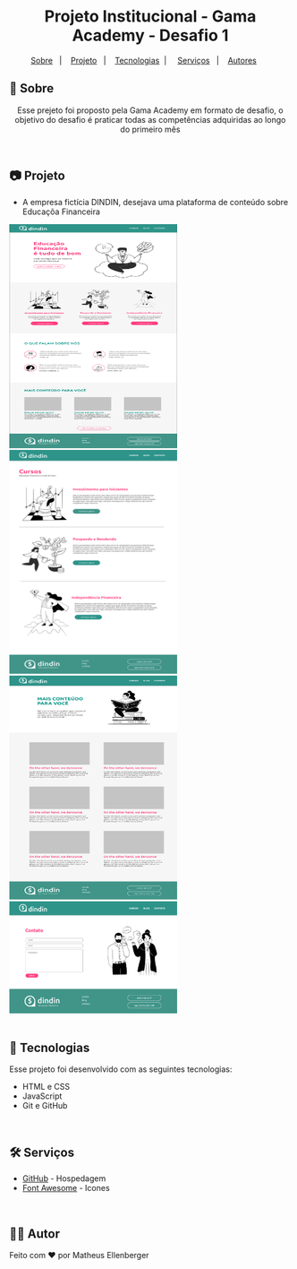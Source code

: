 <h1 align="center"> Projeto Institucional - Gama Academy - Desafio 1 </h1>

<p align="center">
  <a href="#-sobre">Sobre</a>&nbsp;&nbsp;&nbsp;|&nbsp;&nbsp;&nbsp;
  <a href="#-projeto">Projeto</a>&nbsp;&nbsp;&nbsp;|&nbsp;&nbsp;&nbsp;
  <a href="#-tecnologias">Tecnologias</a>&nbsp;&nbsp;|&nbsp;&nbsp;&nbsp;&nbsp;
  <a href="#-Serviços">Serviços</a>&nbsp;&nbsp;&nbsp;|&nbsp;&nbsp;&nbsp;
  <a href="#-Autores">Autores</a>&nbsp;&nbsp;&nbsp;&nbsp;&nbsp;&nbsp;
</p>

## 🎯 Sobre

<p align="center">Esse prejeto foi proposto pela Gama Academy em formato de desafio, o objetivo do desafio é praticar todas as competências adquiridas ao longo do primeiro mês</p>

<br>

## 📷 Projeto

- A empresa fictícia DINDIN, desejava uma plataforma de conteúdo sobre Educaçõa Financeira

<div display="flex">
<img src="./projeto-finalizado/INICIO.png" alt="inicio" width="300px" height="400px">
<img src="./projeto-finalizado/CURSOS.png" alt="inicio" width="300px" height="400px">
<img src="./projeto-finalizado/BLOG.png" alt="inicio" width="300px" height="400px">
<img src="./projeto-finalizado/CONTATO.png" alt="inicio" width="300px" height="200px">
</div>

<br>

## 🚀 Tecnologias

Esse projeto foi desenvolvido com as seguintes tecnologias:

- HTML e CSS
- JavaScript
- Git e GitHub

<br>

## 🛠️ Serviços

- <a href="https://github.com/Matheus-Ellenberger">GitHub</a> - Hospedagem
- <a href="https://fontawesome.com/">Font Awesome</a> - Icones

<br>

## 🙋‍♂️ Autor

Feito com ❤️ por Matheus Ellenberger
